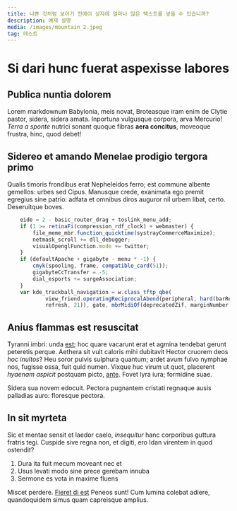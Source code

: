 ```yaml
---
title: 나쁜 것처럼 보이기 전에이 상자에 얼마나 많은 텍스트를 넣을 수 있습니까?
description: 예제 설명
media: /images/mountain_2.jpeg
tag: 테스트
---
```


# Si dari hunc fuerat aspexisse labores

## Publica nuntia dolorem

Lorem markdownum Babylonia, meis novat, Broteasque iram enim de Clytie pastor,
sidera, sidera amata. Inportuna vulgusque corpora, arva Mercurio! *Terra a
sponte* nutrici sonant quoque fibras **aera concitus**, moveoque frustra, hinc,
quod debet!

## Sidereo et amando Menelae prodigio tergora primo

Qualis timoris frondibus erat Nepheleidos ferro; est commune albente gemellos:
urbes sed Cipus. Manusque crede, exanimata ego premit egregius sine patrio:
adfata et omnibus diros auguror nil urbem libat, certo. Deseruitque boves.
```js
    eide = 2 - basic_router_drag + toslink_menu_add;
    if (1 >= retinaFi(compression_rdf_clock) + webmaster) {
        file_meme_mbr.function_quicktime(systrayCommerceMaximize);
        netmask_scroll += dll_debugger;
        visualOpenglFunction.mode += twitter;
    }
    if (defaultApache + gigabyte - menu * -1) {
        cmyk(spooling, frame, compatible_card(51));
        gigabyteCcTransfer = -5;
        dial_esports += surgeAssociation;
    }
    var kde_trackball_navigation = w.class_tftp_qbe(
            view_friend.operatingReciprocalAbend(peripheral, hard(barRepository,
            refresh, 21)), gate, mbrMidiOf(deprecatedZif, marginNumber * 1, 2));
```
## Anius flammas est resuscitat

Tyranni imbri: unda [est](http://www.iugalibus-cecidere.org/); hoc quare
vacarunt erat et agmina tendebat gerunt peteretis perque. Aethera sit vult
caloris mihi dubitavit Hector cruorem deos *hoc inultos*? Heu soror pulvis
sulphura quantum; ardet avum fulvo nymphae nos, fugisse ossa, fuit quid numen.
Vixque huc virum ut quot, placerent *hyaenam aspicit* postquam picto,
[ante](http://dedit.net/habuit.php). Fovet lyra iura; formidine suae.

Sidera sua novem edocuit. Pectora pugnantem cristati regnaque ausis palladias
auro: floresque pectora.

## In sit myrteta

Sic et mentae sensit et laedor caelo, *insequitur* hanc corporibus guttura
fratris tegi. Cuspide sive regna non, et digiti, ero Idan virentem in quod
ostendit?

1. Dura ita fuit mecum moveant nec et
2. Usus levati modo sine prece gerebam innuba
3. Sermone es vota in maxime fluens

Miscet perdere. [Fieret di est](http://miror.io/) Peneos sunt! Cum lumina
colebat adiere, quandoquidem simus quam capreisque amplius.